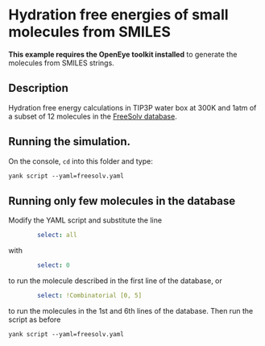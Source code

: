 # Hydration free energies of small molecules from SMILES

**This example requires the OpenEye toolkit installed** to generate the molecules from SMILES strings.

## Description
Hydration free energy calculations in TIP3P water box at 300K and 1atm of a subset of 12 molecules in the [FreeSolv database](https://github.com/choderalab/FreeSolv).

## Running the simulation.
On the console, `cd` into this folder and type:
```tcsh
yank script --yaml=freesolv.yaml
```

## Running only few molecules in the database
Modify the YAML script and substitute the line
```yaml
        select: all
```
with
```yaml
        select: 0
```
to run the molecule described in the first line of the database, or
```yaml
        select: !Combinatorial [0, 5]
```
to run the molecules in the 1st and 6th lines of the database. Then run the script as before
```tcsh
yank script --yaml=freesolv.yaml
```
